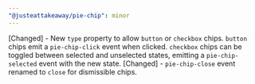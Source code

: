 ```yaml
---
"@justeattakeaway/pie-chip": minor
---
```


[Changed] - New `type` property to allow `button` or `checkbox` chips. `button` chips emit a `pie-chip-click` event when clicked. `checkbox` chips can be toggled between selected and unselected states, emitting a `pie-chip-selected` event with the new state.
[Changed] - `pie-chip-close` event renamed to `close` for dismissible chips.
